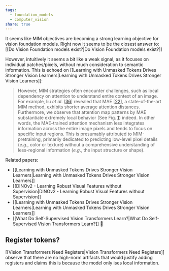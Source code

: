 ```yaml
---
tags:
  - foundation_models
  - computer_vision
share: true
---
```



It seems like MIM objectives are becoming a strong learning objective for vision foundation models. Right now it seems to be the closest answer to: [[Do Vision Foundation models exist?|Do Vision Foundation models exist?]]

However, intuitively it seems a bit like a weak signal, as it focuses on individual patches/pixels, without much consideration to semantic information. This is echoed on [[Learning with Unmasked Tokens Drives Stronger Vision Learners|Learning with Unmasked Tokens Drives Stronger Vision Learners]]:

> However, MIM strategies often encounter challenges, such as local dependency on attention to understand entire context of an image. For example, liu _et al_. [[36](https://arxiv.org/html/2310.13593v2#bib.bib36)] revealed that MAE [[22](https://arxiv.org/html/2310.13593v2#bib.bib22)], a state-of-the-art MIM method, exhibits shorter average attention distances. Furthermore, we observe that attention map patterns by MAE substantiate extremely local behavior (See Fig. [1](https://arxiv.org/html/2310.13593v2#S2.F1 "Figure 1 ‣ 2.1.2 MIM formulation itself falls short in learning broader contexts. ‣ 2.1 MIM and Beyond ‣ 2 Preliminary ‣ Learning with Unmasked Tokens Drives Stronger Vision Learners")) indeed. In other words, the MAE-trained attention mechanism less integrates information across the entire image pixels and tends to focus on specific input regions. This is presumably attributed to MIM-pretraining, primarily dedicated to predicting low-level pixel details (_e.g_., color or texture) without a comprehensive understanding of less-regional information (_e.g_., the input structure or shape).



Related papers:
- [[Learning with Unmasked Tokens Drives Stronger Vision Learners|Learning with Unmasked Tokens Drives Stronger Vision Learners]]
- [[DINOv2 - Learning Robust Visual Features without Supervision|DINOv2 - Learning Robust Visual Features without Supervision]]
- [[Learning with Unmasked Tokens Drives Stronger Vision Learners|Learning with Unmasked Tokens Drives Stronger Vision Learners]]
- [[What Do Self-Supervised Vision Transformers Learn?|What Do Self-Supervised Vision Transformers Learn?]] 🚨


## Register tokens?

[[Vision Transformers Need Registers|Vision Transformers Need Registers]] observe that there are no high-norm artifacts that would justify adding registers and claims this is because the model only ises local information.
